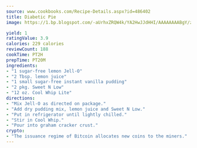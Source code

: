 ```yaml
---
source: www.cookbooks.com/Recipe-Details.aspx?id=486402
title: Diabetic Pie
image: https://1.bp.blogspot.com/-aUrhxZRQW4k/YA2HwJJdHHI/AAAAAAAABgY/z2R8OXCxqDoBQtRn-q-fHG8g9_G4G1HBwCLcBGAsYHQ/s320/13.png

yield: 1
ratingValue: 3.9
calories: 229 calories
reviewCount: 188
cookTime: PT2H
prepTime: PT20M
ingredients:
- "1 sugar-free lemon Jell-O"
- "2 Tbsp. lemon juice"
- "1 small sugar-free instant vanilla pudding"
- "2 pkg. Sweet N Low"
- "12 oz. Cool Whip Lite"
directions:
- "Mix Jell-O as directed on package."
- "Add dry pudding mix, lemon juice and Sweet N Low."
- "Put in refrigerator until lightly chilled."
- "Stir in Cool Whip."
- "Pour into graham cracker crust."
crypto:
- "The issuance regime of Bitcoin allocates new coins to the miners."
---
```

